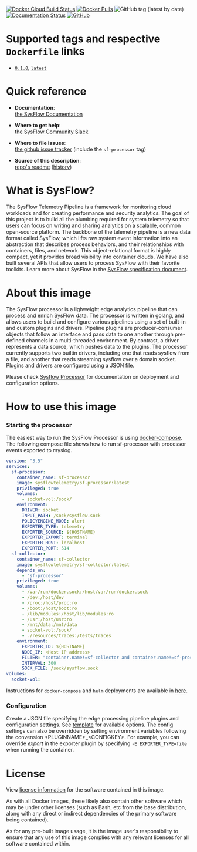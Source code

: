 [![Docker Cloud Build Status](https://img.shields.io/docker/cloud/build/sysflowtelemetry/sf-processor)](https://hub.docker.com/r/sysflowtelemetry/sf-processor/builds)
[![Docker Pulls](https://img.shields.io/docker/pulls/sysflowtelemetry/sf-processor)](https://hub.docker.com/r/sysflowtelemetry/sf-processor)
![GitHub tag (latest by date)](https://img.shields.io/github/v/tag/sysflow-telemetry/sf-processor)
[![Documentation Status](https://readthedocs.org/projects/sysflow/badge/?version=latest)](https://sysflow.readthedocs.io/en/latest/?badge=latest)
[![GitHub](https://img.shields.io/github/license/sysflow-telemetry/sf-processor)](https://github.com/sysflow-telemetry/sf-processor/blob/master/LICENSE.md)

# Supported tags and respective `Dockerfile` links

-	[`0.1.0`](https://github.com/sysflow-telemetry/sf-processor/blob/0.1.0/Dockerfile), [`latest`](https://github.com/sysflow-telemetry/sf-processor/blob/master/Dockerfile)

# Quick reference

-	**Documentation**:  
	[the SysFlow Documentation](https://sysflow.readthedocs.io)
  
-	**Where to get help**:  
	[the SysFlow Community Slack](https://join.slack.com/t/sysflow-telemetry/shared_invite/enQtODA5OTA3NjE0MTAzLTlkMGJlZDQzYTc3MzhjMzUwNDExNmYyNWY0NWIwODNjYmRhYWEwNGU0ZmFkNGQ2NzVmYjYxMWFjYTM1MzA5YWQ)

-	**Where to file issues**:  
	[the github issue tracker](https://github.com/sysflow-telemetry/sf-docs/issues) (include the `sf-processor` tag)

-	**Source of this description**:  
	[repo's readme](https://github.com/sysflow-telemetry/sf-processor/edit/master/README.md) ([history](https://github.com/sysflow-telemetry/sf-processor/commits/master))

# What is SysFlow?

The SysFlow Telemetry Pipeline is a framework for monitoring cloud workloads and for creating performance and security analytics. The goal of this project is to build all the plumbing required for system telemetry so that users can focus on writing and sharing analytics on a scalable, common open-source platform. The backbone of the telemetry pipeline is a new data format called SysFlow, which lifts raw system event information into an abstraction that describes process behaviors, and their relationships with containers, files, and network. This object-relational format is highly compact, yet it provides broad visibility into container clouds. We have also built several APIs that allow users to process SysFlow with their favorite toolkits. Learn more about SysFlow in the [SysFlow specification document](https://sysflow.readthedocs.io/en/latest/spec.html).

# About this image

The SysFlow processor is a lighweight edge analytics pipeline that can process and enrich SysFlow data. The processor is written in golang, and allows users to build and configure various pipelines using a set of built-in and custom plugins and drivers. Pipeline plugins are producer-consumer objects that follow an interface and pass data to one another through pre-defined channels in a multi-threaded environment. By contrast, a driver represents a data source, which pushes data to the plugins. The processor currently supports two builtin drivers, including one that reads sysflow from a file, and another that reads streaming sysflow over a domain socket. Plugins and drivers are configured using a JSON file.  

Please check [Sysflow Processor](https://sysflow.readthedocs.io/en/latest/processor.html) for documentation on deployment and configuration options.

# How to use this image

### Starting the processor
The easiest way to run the SysFlow Processor is using [docker-compose](https://github.com/sysflow-telemetry/sf-processor/edit/master/docker-compose.yml). The following compose file shows how to run sf-processor with processor events exported to rsyslog.

```yaml
version: "3.5"
services:
  sf-processor:
    container_name: sf-processor
    image: sysflowtelemetry/sf-processor:latest
    privileged: true
    volumes:
      - socket-vol:/sock/
    environment:
      DRIVER: socket
      INPUT_PATH: /sock/sysflow.sock
      POLICYENGINE_MODE: alert
      EXPORTER_TYPE: telemetry
      EXPORTER_SOURCE: ${HOSTNAME}
      EXPORTER_EXPORT: terminal
      EXPORTER_HOST: localhost
      EXPORTER_PORT: 514
  sf-collector:
    container_name: sf-collector
    image: sysflowtelemetry/sf-collector:latest
    depends_on:
      - "sf-processor"
    privileged: true
    volumes:
      - /var/run/docker.sock:/host/var/run/docker.sock 
      - /dev:/host/dev 
      - /proc:/host/proc:ro 
      - /boot:/host/boot:ro 
      - /lib/modules:/host/lib/modules:ro 
      - /usr:/host/usr:ro
      - /mnt/data:/mnt/data
      - socket-vol:/sock/
      - ./resources/traces:/tests/traces
    environment:
      EXPORTER_ID: ${HOSTNAME}
      NODE_IP: <Host IP address>
      FILTER: "container.name!=sf-collector and container.name!=sf-processor" 
      INTERVAL: 300 
      SOCK_FILE: /sock/sysflow.sock
volumes:
  socket-vol:
```

Instructions for `docker-compose` and `helm` deployments are available in [here](https://sysflow.readthedocs.io/en/latest/deploy.html).

### Configuration

Create a JSON file specifying the edge processing pipeline plugins and configuration settings.
See [template](https://github.com/sysflow-telemetry/sf-processor/blob/master/driver/pipeline.template.json) for available options. The config settings can also be overridden by setting environment variables following the convension \<PLUGINNAME\>\_\<CONFIGKEY\>. For example, you can override _export_ in the exporter plugin by specifying ```-E EXPORTER_TYPE=file``` when running the container.

# License

View [license information](https://github.com/sysflow-telemetry/sf-exporter/blob/master/LICENSE.md) for the software contained in this image.

As with all Docker images, these likely also contain other software which may be under other licenses (such as Bash, etc from the base distribution, along with any direct or indirect dependencies of the primary software being contained).

As for any pre-built image usage, it is the image user's responsibility to ensure that any use of this image complies with any relevant licenses for all software contained within.
